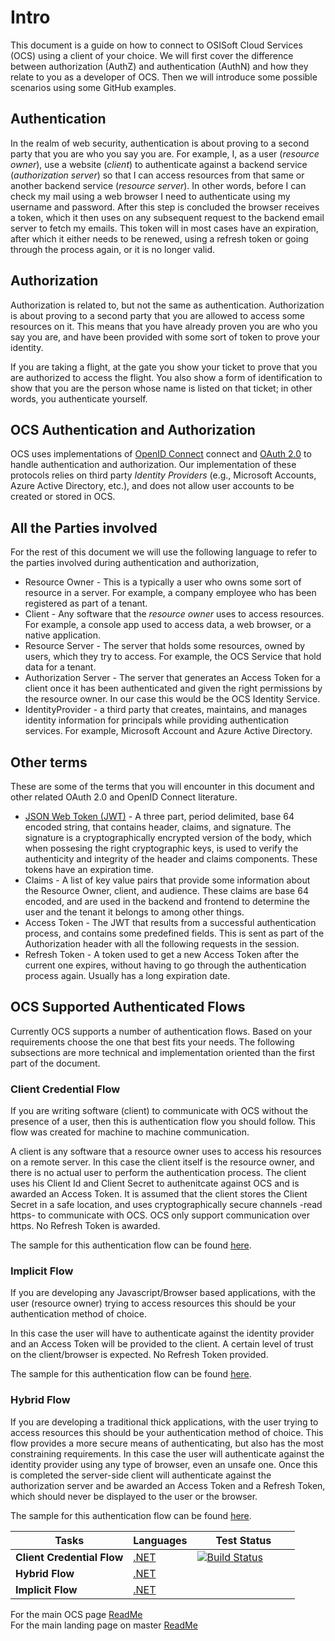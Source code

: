 # Intro

This document is a guide on how to connect to OSISoft Cloud Services (OCS) using
a client of your choice. We will first cover the difference between
authorization (AuthZ) and authentication (AuthN) and how they relate to you as a
developer of OCS. Then we will introduce some possible scenarios using some
GitHub examples.

## Authentication

In the realm of web security, authentication is about proving to a second party
that you are who you say you are. For example, I, as a user (*resource
owner*), use a website (*client*) to authenticate against a backend service
(*authorization server*) so that I can access resources from that same or
another backend service (*resource server*). In other words, before I can check
my mail using a web browser I need to authenticate using my username and
password. After this step is concluded the browser receives a token, which it
then uses on any subsequent request to the backend email server to fetch my
emails. This token will in most cases have an expiration, after which it either
needs to be renewed, using a refresh token or going through the process again,
or it is no longer valid.

## Authorization

Authorization is related to, but not the same as authentication. Authorization
is about proving to a second party that you are allowed to access some
resources on it. This means that you have already proven you are who you
say you are, and have been provided with some sort of token to prove your
identity.

If you are taking a flight, at the gate you show your ticket to prove that you
are authorized to access the flight. You also show a form of identification to
show that you are the person whose name is listed on that ticket; in other
words, you authenticate yourself.

## OCS Authentication and Authorization

OCS uses implementations of [OpenID Connect](https://openid.net/connect/)
connect and [OAuth 2.0](https://oauth.net/2/) to handle authentication and
authorization. Our implementation of these protocols relies on third party
*Identity Providers* (e.g., Microsoft Accounts, Azure Active Directory, etc.),
and does not allow user accounts to be created or stored in OCS.

## All the Parties involved

For the rest of this document we will use the following language to refer to
the parties involved during authentication and authorization,

- Resource Owner - This is a typically a user who owns some sort of resource in
  a server. For example, a company employee who has been registered as part of a
  tenant.
- Client - Any software that the *resource owner* uses to access resources. For
  example, a console app used to access data, a web browser, or a native
  application.
- Resource Server - The server that holds some resources, owned by users, which
  they try to access. For example, the OCS Service that hold data for a tenant.
- Authorization Server - The server that generates an Access Token for a client
  once it has been authenticated and given the right permissions by the resource
  owner. In our case this would be the OCS Identity Service.
- IdentityProvider - a third party that creates, maintains, and manages identity
  information for principals while providing authentication services. For
  example, Microsoft Account and Azure Active Directory.

## Other terms

These are some of the terms that you will encounter in this document and other
related OAuth 2.0 and OpenID Connect literature.

- [JSON Web Token (JWT)](https://jwt.io/introduction/) - A three part, period
  delimited, base 64 encoded string, that contains header, claims, and
  signature. The signature is a cryptographically encrypted version of the body,
  which when possesing the right cryptographic keys, is used to verify the
  authenticity and integrity of the header and claims components. These tokens
  have an expiration time.
- Claims - A list of key value pairs that provide some information about the
  Resource Owner, client, and audience. These claims are base 64 encoded,
  and are used in the backend and frontend to determine the user and the tenant
  it belongs to among other things.
- Access Token - The JWT that results from a successful authentication process,
  and contains some predefined fields. This is sent as part of the Authorization
  header with all the following requests in the session.
- Refresh Token - A token used to get a new Access Token after the current one
  expires, without having to go through the authentication process again. Usually
  has a long expiration date.

## OCS Supported Authenticated Flows

Currently OCS supports a number of authentication flows. Based on your
requirements choose the one that best fits your needs. The following
subsections are more technical and implementation oriented than the first part
of the document.

### Client Credential Flow

If you are writing software (client) to communicate with OCS without the presence
of a user, then this is authentication flow you should follow. This flow was
created for machine to machine communication.

A client is any software that a resource owner uses to access his resources on a
remote server. In this case the client itself is the resource owner, and there
is no actual user to perform the authentication process. The client uses his
Client Id and Client Secret to authenitcate against OCS and is awarded an Access
Token. It is assumed that the client stores the Client Secret in a safe
location, and uses cryptographically secure channels -read https- to communicate
with OCS. OCS only support communication over https. No Refresh Token is
awarded.

The sample for this authentication flow can be found
[here](./ClientCredentialFlow/ ).

### Implicit Flow

If you are developing any Javascript/Browser based applications, with the
user (resource owner) trying to access resources this should be your
authentication method of choice.

In this case the user will have to authenticate against the identity provider
and an Access Token will be provided to the client. A certain level of trust on
the client/browser is expected. No Refresh Token provided.

The sample for this authentication flow can be found [here](./ImplicitFlow/).

### Hybrid Flow

If you are developing a traditional thick applications, with the
user trying to access resources this should be your authentication method of
choice. This flow provides a more secure means of authenticating, but also has
the most constraining requirements. In this case the user will authenticate
against the identity provider using any type of browser, even an unsafe one.
Once this is completed the server-side client will authenticate against the
authorization server and be awarded an Access Token and a Refresh Token, which
should never be displayed to the user or the browser.

The sample for this authentication flow can be found [here](./HybridFlow/).

Tasks|Languages|&nbsp;&nbsp;&nbsp;&nbsp;&nbsp;&nbsp;&nbsp;Test&nbsp;Status&nbsp;&nbsp;&nbsp;&nbsp;&nbsp;&nbsp;&nbsp;
------|------|------------
**Client Credential Flow** | <a href="ClientCredentialFlow/DotNet/ClientCredentialFlow">.NET</a>|[![Build Status](https://osisoft.visualstudio.com/Engineering%20Incubation/_apis/build/status/OSIsoft_OCS_Samples-CI?branchName=master&jobName=Auth_CC_DotNet)](https://osisoft.visualstudio.com/Engineering%20Incubation/_build/latest?definitionId=4334&branchName=master)
**Hybrid Flow** | <a href="HybridFlow/DotNet/HybridFlow">.NET</a>|
**Implicit Flow** | <a href="ImplicitFlow/DotNet/ImplicitFlow">.NET</a>|

For the main OCS page [ReadMe](../../)<br />
For the main landing page on master [ReadMe](https://github.com/osisoft/OCS-Samples)